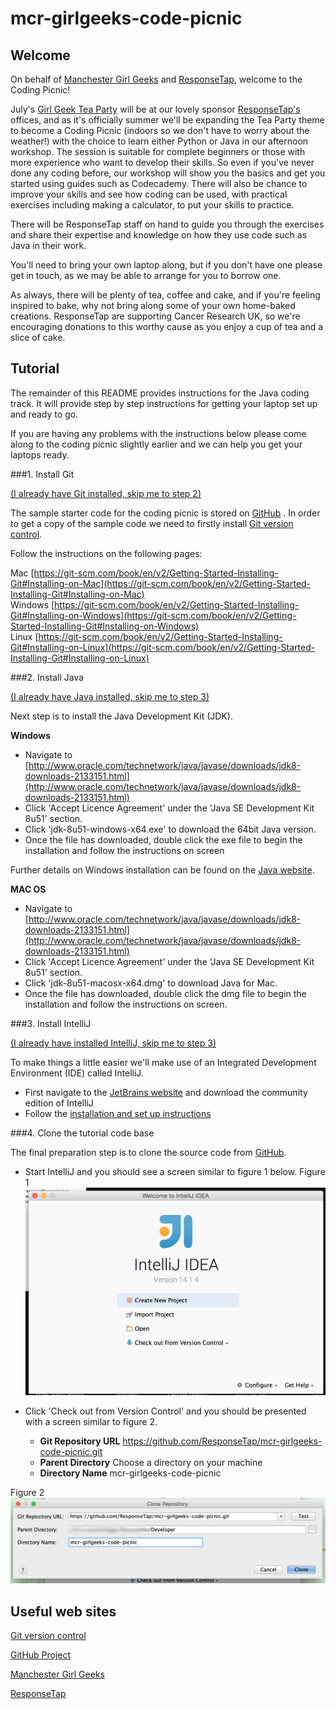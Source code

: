 # mcr-girlgeeks-code-picnic

## Welcome

On behalf of [Manchester Girl Geeks](http://manchester.girlgeekdinners.com) and 
[ResponseTap](http://manchester.girlgeekdinners.com), welcome to the Coding Picnic!

July's [Girl Geek Tea Party](http://manchester.girlgeekdinners.com) will be at our lovely sponsor 
[ResponseTap's](http://responsetap.com) offices, and as it's officially summer we'll 
be expanding the Tea Party theme to become a Coding Picnic (indoors so we don't have to worry about the weather!) with 
the choice to learn either Python or Java in our afternoon workshop. The session is suitable for complete beginners or 
those with more experience who want to develop their skills. So even if you've never done any coding before, our 
workshop will show you the basics and get you started using guides such as Codecademy. There will also be chance to 
improve your skills and see how coding can be used, with practical exercises including making a calculator, to put your 
skills to practice.

There will be ResponseTap staff on hand to guide you through the exercises and share their expertise and knowledge on 
how they use code such as Java in their work.

You'll need to bring your own laptop along, but if you don't have one please get in touch, as we may be able to 
arrange for you to borrow one.

As always, there will be plenty of tea, coffee and cake, and if you're feeling inspired to bake, why not bring along 
some of your own home-baked creations. ResponseTap are supporting Cancer Research UK, so we're encouraging donations 
to this worthy cause as you enjoy a cup of tea and a slice of cake.

## Tutorial

The remainder of this README provides instructions for the Java coding track. It will provide step by step instructions 
for getting your laptop set up and ready to go.

If you are having any problems with the instructions below please come along to the coding picnic slightly earlier and 
we can help you get your laptops ready.

###1. Install Git

[(I already have Git installed, skip me to step 2)](#step2Java)

The sample starter code for the coding picnic is stored on [GitHub](https://github.com/ResponseTap/mcr-girlgeeks-code-picnic)
. In order to get a copy of the sample code we need to firstly install [Git version control](https://git-scm.com).

Follow the instructions on the following pages:

Mac [https://git-scm.com/book/en/v2/Getting-Started-Installing-Git#Installing-on-Mac](https://git-scm.com/book/en/v2/Getting-Started-Installing-Git#Installing-on-Mac)  
Windows [https://git-scm.com/book/en/v2/Getting-Started-Installing-Git#Installing-on-Windows](https://git-scm.com/book/en/v2/Getting-Started-Installing-Git#Installing-on-Windows)  
Linux [https://git-scm.com/book/en/v2/Getting-Started-Installing-Git#Installing-on-Linux](https://git-scm.com/book/en/v2/Getting-Started-Installing-Git#Installing-on-Linux)  

<a name="step2Java"></a>
###2. Install Java

[(I already have Java installed, skip me to step 3)](#step3Ide)

Next step is to install the Java Development Kit (JDK).

**Windows**

- Navigate to [http://www.oracle.com/technetwork/java/javase/downloads/jdk8-downloads-2133151.html](http://www.oracle.com/technetwork/java/javase/downloads/jdk8-downloads-2133151.html)  
- Click 'Accept Licence Agreement' under the 'Java SE Development Kit 8u51' section.  
- Click 'jdk-8u51-windows-x64.exe' to download the 64bit Java version.
- Once the file has downloaded, double click the exe file to begin the installation and follow the instructions on screen

Further details on Windows installation can be found on the [Java website](https://docs.oracle.com/javase/8/docs/technotes/guides/install/windows_jdk_install.html).

**MAC OS**

- Navigate to [http://www.oracle.com/technetwork/java/javase/downloads/jdk8-downloads-2133151.html](http://www.oracle.com/technetwork/java/javase/downloads/jdk8-downloads-2133151.html)  
- Click 'Accept Licence Agreement' under the 'Java SE Development Kit 8u51' section.  
- Click 'jdk-8u51-macosx-x64.dmg' to download Java for Mac.
- Once the file has downloaded, double click the dmg file to begin the installation and follow the instructions on screen.

<a name="step3Ide"></a>
###3. Install IntelliJ

[(I already have installed IntelliJ, skip me to step 3)](#step4Clone)

To make things a little easier we'll make use of an Integrated Development Environment (IDE) called IntelliJ.

- First navigate to the [JetBrains website](https://www.jetbrains.com/idea/download/) and download the community edition of IntelliJ  
- Follow the [installation and set up instructions](https://www.jetbrains.com/idea/documentation/)  

<a name="step4Clone"></a>
###4. Clone the tutorial code base

The final preparation step is to clone the source code from [GitHub](https://github.com/ResponseTap/mcr-girlgeeks-code-picnic).

- Start IntelliJ and you should see a screen similar to figure 1 below.
Figure 1
![IntelliJ Startup](src/main/resources/readme_resources/images/intellij_startup_screen.png "Figure 1")

- Click 'Check out from Version Control' and you should be presented with a screen similar to figure 2.  
  - **Git Repository URL** https://github.com/ResponseTap/mcr-girlgeeks-code-picnic.git
  - **Parent Directory** Choose a directory on your machine
  - **Directory Name** mcr-girlgeeks-code-picnic
  
Figure 2
![IntelliJ clone](src/main/resources/readme_resources/images/intellij_clone_screen.png "Figure 2")  



## Useful web sites

[Git version control](https://git-scm.com)

[GitHub Project](https://github.com/ResponseTap/mcr-girlgeeks-code-picnic)

[Manchester Girl Geeks](http://manchester.girlgeekdinners.com)

[ResponseTap](http://responsetap.com)

